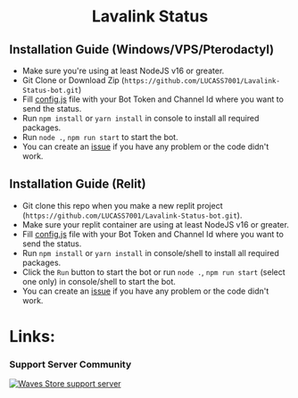 <h1 align="center"><width="30px"> Lavalink Status <width="30px"></h1>

## Installation Guide (Windows/VPS/Pterodactyl)
  
- Make sure you're using at least NodeJS v16 or greater.
- Git Clone or Download Zip (`https://github.com/LUCASS7001/Lavalink-Status-bot.git`)
- Fill [config.js](https://github.com/LUCASS7001/Lavalink-Status-bot/blob/master/src/config.js) file with your Bot Token and Channel Id where you want to send the status.
- Run `npm install` or `yarn install` in console to install all required packages.
- Run `node .`, `npm run start` to start the bot.
- You can create an [issue](https://github.com/LUCASS7001/Lavalink-Status-bot/issues) if you have any problem or the code didn't work.

## Installation Guide (Relit)

- Git clone this repo when you make a new replit project (`https://github.com/LUCASS7001/Lavalink-Status-bot.git`).
- Make sure your replit container are using at least NodeJS v16 or greater.
- Fill [config.js](https://github.com/LUCASS7001/Lavalink-Status-bot/blob/master/src/config.js) file with your Bot Token and Channel Id where you want to send the status.
- Run `npm install` or `yarn install` in console/shell to install all required packages.
- Click the `Run` button to start the bot or run `node .`, `npm run start` (select one only) in console/shell to start the bot.
- You can create an [issue](https://github.com/LUCASS7001/Lavalink-Status-bot/issues) if you have any problem or the code didn't work.

# Links: 

### Support Server Community
<a href="https://discord.gg/4tHdFJxPhb"><img src="https://discord.com/api/guilds/968913790752141352/widget.png" alt="Waves Store support server"/></a>
